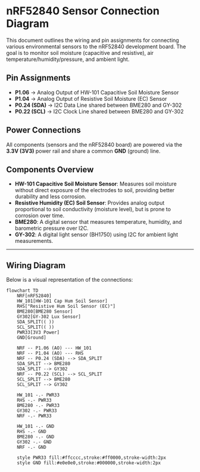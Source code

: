 # nRF52840 Sensor Connection Diagram

This document outlines the wiring and pin assignments for connecting various environmental sensors to the nRF52840 development board. The goal is to monitor soil moisture (capacitive and resistive), air temperature/humidity/pressure, and ambient light.

## Pin Assignments

- **P1.06** → Analog Output of HW-101 Capacitive Soil Moisture Sensor
- **P1.04** → Analog Output of Resistive Soil Moisture (EC) Sensor
- **P0.24 (SDA)** → I2C Data Line shared between BME280 and GY-302
- **P0.22 (SCL)** → I2C Clock Line shared between BME280 and GY-302

## Power Connections

All components (sensors and the nRF52840 board) are powered via the **3.3V (3V3)** power rail and share a common **GND** (ground) line.

## Components Overview

- **HW-101 Capacitive Soil Moisture Sensor**: Measures soil moisture without direct exposure of the electrodes to soil, providing better durability and less corrosion.
- **Resistive Humidity (EC) Soil Sensor**: Provides analog output proportional to soil conductivity (moisture level), but is prone to corrosion over time.
- **BME280**: A digital sensor that measures temperature, humidity, and barometric pressure over I2C.
- **GY-302**: A digital light sensor (BH1750) using I2C for ambient light measurements.

---

## Wiring Diagram

Below is a visual representation of the connections:

```mermaid
flowchart TD
    NRF[nRF52840]
    HW_101[HW-101 Cap Hum Soil Sensor]
    RHS["Resistive Hum Soil Sensor (EC)"]
    BME280[BME280 Sensor]
    GY302[GY-302 Lux Sensor]
    SDA_SPLIT(( ))
    SCL_SPLIT(( ))
    PWR33[3V3 Power]
    GND[Ground]

    NRF -- P1.06 (AO) --- HW_101
    NRF -- P1.04 (AO) --- RHS
    NRF -- P0.24 (SDA) --> SDA_SPLIT
    SDA_SPLIT --> BME280
    SDA_SPLIT --> GY302
    NRF -- P0.22 (SCL) --> SCL_SPLIT
    SCL_SPLIT --> BME280
    SCL_SPLIT --> GY302

    HW_101 -.- PWR33
    RHS -.- PWR33
    BME280 -.- PWR33
    GY302 -.- PWR33
    NRF -.- PWR33
    
    HW_101 -.- GND
    RHS -.- GND
    BME280 -.- GND
    GY302 -.- GND
    NRF -.- GND

    style PWR33 fill:#ffcccc,stroke:#ff0000,stroke-width:2px
    style GND fill:#e0e0e0,stroke:#000000,stroke-width:2px
```
